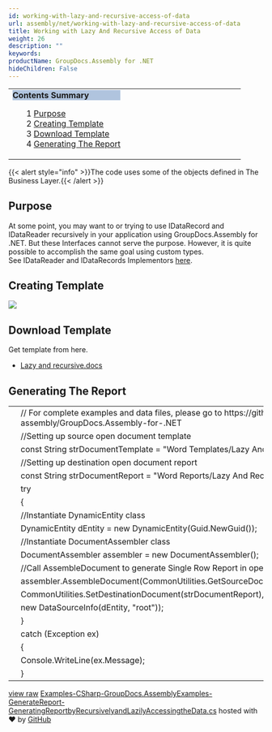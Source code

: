 ```yaml
---
id: working-with-lazy-and-recursive-access-of-data
url: assembly/net/working-with-lazy-and-recursive-access-of-data
title: Working with Lazy And Recursive Access of Data
weight: 26
description: ""
keywords: 
productName: GroupDocs.Assembly for .NET
hideChildren: False
---
```

<table class="sectionMacro" border="0" cellpadding="5" cellspacing="0" width="100%"><tbody><tr><td valign="top" width="50%"><div class="panel" style="border-top-width: 1px; border-right-width: 1px; border-bottom-width: 1px; border-left-width: 1px;"><div class="panelHeader" style="border-bottom-width: 1px; background-color: rgb(176, 196, 222);"><b>Contents Summary</b></div><div class="panelContent"><style type="text/css">div.rbtoc1590388625476 { padding-top: 0px; padding-right: 0px; padding-bottom: 0px; padding-left: 0px; }div.rbtoc1590388625476 ul { list-style-type: none; list-style-image: none; margin-left: 0px; }div.rbtoc1590388625476 li { margin-left: 0px; padding-left: 0px; }</style><div class="toc rbtoc1590388625476"><ul class="toc-indentation"><li><span class="TOCOutline">1</span> <a href="#WorkingwithLazyAndRecursiveAccessofData-Purpose">Purpose</a></li><li><span class="TOCOutline">2</span> <a href="#WorkingwithLazyAndRecursiveAccessofData-CreatingTemplate">Creating Template</a></li><li><span class="TOCOutline">3</span> <a href="#WorkingwithLazyAndRecursiveAccessofData-DownloadTemplate">Download Template</a></li><li><span class="TOCOutline">4</span> <a href="#WorkingwithLazyAndRecursiveAccessofData-GeneratingTheReport">Generating The Report</a></li></ul></div></div></div></td><td valign="top">&nbsp;</td></tr></tbody></table>

{{< alert style="info" >}}The code uses some of the objects defined in The Business Layer.{{< /alert >}}

## Purpose

At some point, you may want to or trying to use IDataRecord and IDataReader recursively in your application using GroupDocs.Assembly for .NET. But these Interfaces cannot serve the purpose. However, it is quite possible to accomplish the same goal using custom types.  
See IDataReader and IDataRecords Implementors [here](https://docs.groupdocs.com/display/assemblynet/Template+Syntax+-+Part+1+of+2#TemplateSyntax-Part1of2-IDataReaderImplementors).

## Creating Template

![](https://raw.githubusercontent.com/atirtahirgroupdocs/GroupDocs_Assembly_NET/master/Examples/Data/Screenshots/template.PNG)

## Download Template

Get template from here.

*   [Lazy and recursive.docs](https://github.com/atirtahirgroupdocs/GroupDocs_Assembly_NET/blob/master/Examples/Data/Source/Word%20Templates/Lazy%20And%20Recursive.docx?raw=true)

## Generating The Report

<table class="highlight tab-size js-file-line-container" data-tab-size="8" data-paste-markdown-skip=""><tbody><tr><td id="file-examples-csharp-groupdocs-assemblyexamples-generatereport-generatingreportbyrecursivelyandlazilyaccessingthedata-cs-L1" class="blob-num js-line-number" data-line-number="1"></td><td id="file-examples-csharp-groupdocs-assemblyexamples-generatereport-generatingreportbyrecursivelyandlazilyaccessingthedata-cs-LC1" class="blob-code blob-code-inner js-file-line"><span class="pl-c"><span class="pl-c">//</span> For complete examples and data files, please go to https://github.com/groupdocs-assembly/GroupDocs.Assembly-for-.NET</span></td></tr><tr><td id="file-examples-csharp-groupdocs-assemblyexamples-generatereport-generatingreportbyrecursivelyandlazilyaccessingthedata-cs-L2" class="blob-num js-line-number" data-line-number="2"></td><td id="file-examples-csharp-groupdocs-assemblyexamples-generatereport-generatingreportbyrecursivelyandlazilyaccessingthedata-cs-LC2" class="blob-code blob-code-inner js-file-line"><span class="pl-c"><span class="pl-c">//</span>Setting up source open document template</span></td></tr><tr><td id="file-examples-csharp-groupdocs-assemblyexamples-generatereport-generatingreportbyrecursivelyandlazilyaccessingthedata-cs-L3" class="blob-num js-line-number" data-line-number="3"></td><td id="file-examples-csharp-groupdocs-assemblyexamples-generatereport-generatingreportbyrecursivelyandlazilyaccessingthedata-cs-LC3" class="blob-code blob-code-inner js-file-line"><span class="pl-k">const</span> <span class="pl-en">String</span> <span class="pl-smi">strDocumentTemplate</span> <span class="pl-k">=</span> <span class="pl-s"><span class="pl-pds">"</span>Word Templates/Lazy And Recursive.docx<span class="pl-pds">"</span></span>;</td></tr><tr><td id="file-examples-csharp-groupdocs-assemblyexamples-generatereport-generatingreportbyrecursivelyandlazilyaccessingthedata-cs-L4" class="blob-num js-line-number" data-line-number="4"></td><td id="file-examples-csharp-groupdocs-assemblyexamples-generatereport-generatingreportbyrecursivelyandlazilyaccessingthedata-cs-LC4" class="blob-code blob-code-inner js-file-line"><span class="pl-c"><span class="pl-c">//</span>Setting up destination open document report</span></td></tr><tr><td id="file-examples-csharp-groupdocs-assemblyexamples-generatereport-generatingreportbyrecursivelyandlazilyaccessingthedata-cs-L5" class="blob-num js-line-number" data-line-number="5"></td><td id="file-examples-csharp-groupdocs-assemblyexamples-generatereport-generatingreportbyrecursivelyandlazilyaccessingthedata-cs-LC5" class="blob-code blob-code-inner js-file-line"><span class="pl-k">const</span> <span class="pl-en">String</span> <span class="pl-smi">strDocumentReport</span> <span class="pl-k">=</span> <span class="pl-s"><span class="pl-pds">"</span>Word Reports/Lazy And Recursive Report.docx<span class="pl-pds">"</span></span>;</td></tr><tr><td id="file-examples-csharp-groupdocs-assemblyexamples-generatereport-generatingreportbyrecursivelyandlazilyaccessingthedata-cs-L6" class="blob-num js-line-number" data-line-number="6"></td><td id="file-examples-csharp-groupdocs-assemblyexamples-generatereport-generatingreportbyrecursivelyandlazilyaccessingthedata-cs-LC6" class="blob-code blob-code-inner js-file-line"><span class="pl-k">try</span></td></tr><tr><td id="file-examples-csharp-groupdocs-assemblyexamples-generatereport-generatingreportbyrecursivelyandlazilyaccessingthedata-cs-L7" class="blob-num js-line-number" data-line-number="7"></td><td id="file-examples-csharp-groupdocs-assemblyexamples-generatereport-generatingreportbyrecursivelyandlazilyaccessingthedata-cs-LC7" class="blob-code blob-code-inner js-file-line">{</td></tr><tr><td id="file-examples-csharp-groupdocs-assemblyexamples-generatereport-generatingreportbyrecursivelyandlazilyaccessingthedata-cs-L8" class="blob-num js-line-number" data-line-number="8"></td><td id="file-examples-csharp-groupdocs-assemblyexamples-generatereport-generatingreportbyrecursivelyandlazilyaccessingthedata-cs-LC8" class="blob-code blob-code-inner js-file-line"><span class="pl-c"><span class="pl-c">//</span>Instantiate DynamicEntity class</span></td></tr><tr><td id="file-examples-csharp-groupdocs-assemblyexamples-generatereport-generatingreportbyrecursivelyandlazilyaccessingthedata-cs-L9" class="blob-num js-line-number" data-line-number="9"></td><td id="file-examples-csharp-groupdocs-assemblyexamples-generatereport-generatingreportbyrecursivelyandlazilyaccessingthedata-cs-LC9" class="blob-code blob-code-inner js-file-line"><span class="pl-en">DynamicEntity</span> <span class="pl-smi">dEntity</span> <span class="pl-k">=</span> <span class="pl-k">new</span> <span class="pl-en">DynamicEntity</span>(<span class="pl-smi">Guid</span>.<span class="pl-en">NewGuid</span>());</td></tr><tr><td id="file-examples-csharp-groupdocs-assemblyexamples-generatereport-generatingreportbyrecursivelyandlazilyaccessingthedata-cs-L10" class="blob-num js-line-number" data-line-number="10"></td><td id="file-examples-csharp-groupdocs-assemblyexamples-generatereport-generatingreportbyrecursivelyandlazilyaccessingthedata-cs-LC10" class="blob-code blob-code-inner js-file-line"><span class="pl-c"><span class="pl-c">//</span>Instantiate DocumentAssembler class</span></td></tr><tr><td id="file-examples-csharp-groupdocs-assemblyexamples-generatereport-generatingreportbyrecursivelyandlazilyaccessingthedata-cs-L11" class="blob-num js-line-number" data-line-number="11"></td><td id="file-examples-csharp-groupdocs-assemblyexamples-generatereport-generatingreportbyrecursivelyandlazilyaccessingthedata-cs-LC11" class="blob-code blob-code-inner js-file-line"><span class="pl-en">DocumentAssembler</span> <span class="pl-smi">assembler</span> <span class="pl-k">=</span> <span class="pl-k">new</span> <span class="pl-en">DocumentAssembler</span>();</td></tr><tr><td id="file-examples-csharp-groupdocs-assemblyexamples-generatereport-generatingreportbyrecursivelyandlazilyaccessingthedata-cs-L12" class="blob-num js-line-number" data-line-number="12"></td><td id="file-examples-csharp-groupdocs-assemblyexamples-generatereport-generatingreportbyrecursivelyandlazilyaccessingthedata-cs-LC12" class="blob-code blob-code-inner js-file-line"><span class="pl-c"><span class="pl-c">//</span>Call AssembleDocument to generate Single Row Report in open document format</span></td></tr><tr><td id="file-examples-csharp-groupdocs-assemblyexamples-generatereport-generatingreportbyrecursivelyandlazilyaccessingthedata-cs-L13" class="blob-num js-line-number" data-line-number="13"></td><td id="file-examples-csharp-groupdocs-assemblyexamples-generatereport-generatingreportbyrecursivelyandlazilyaccessingthedata-cs-LC13" class="blob-code blob-code-inner js-file-line"><span class="pl-smi">assembler</span>.<span class="pl-en">AssembleDocument</span>(<span class="pl-smi">CommonUtilities</span>.<span class="pl-en">GetSourceDocument</span>(<span class="pl-smi">strDocumentTemplate</span>),</td></tr><tr><td id="file-examples-csharp-groupdocs-assemblyexamples-generatereport-generatingreportbyrecursivelyandlazilyaccessingthedata-cs-L14" class="blob-num js-line-number" data-line-number="14"></td><td id="file-examples-csharp-groupdocs-assemblyexamples-generatereport-generatingreportbyrecursivelyandlazilyaccessingthedata-cs-LC14" class="blob-code blob-code-inner js-file-line"><span class="pl-smi">CommonUtilities</span>.<span class="pl-en">SetDestinationDocument</span>(<span class="pl-smi">strDocumentReport</span>),</td></tr><tr><td id="file-examples-csharp-groupdocs-assemblyexamples-generatereport-generatingreportbyrecursivelyandlazilyaccessingthedata-cs-L15" class="blob-num js-line-number" data-line-number="15"></td><td id="file-examples-csharp-groupdocs-assemblyexamples-generatereport-generatingreportbyrecursivelyandlazilyaccessingthedata-cs-LC15" class="blob-code blob-code-inner js-file-line"><span class="pl-k">new</span> <span class="pl-en">DataSourceInfo</span>(<span class="pl-smi">dEntity</span>, <span class="pl-s"><span class="pl-pds">"</span>root<span class="pl-pds">"</span></span>));</td></tr><tr><td id="file-examples-csharp-groupdocs-assemblyexamples-generatereport-generatingreportbyrecursivelyandlazilyaccessingthedata-cs-L16" class="blob-num js-line-number" data-line-number="16"></td><td id="file-examples-csharp-groupdocs-assemblyexamples-generatereport-generatingreportbyrecursivelyandlazilyaccessingthedata-cs-LC16" class="blob-code blob-code-inner js-file-line">}</td></tr><tr><td id="file-examples-csharp-groupdocs-assemblyexamples-generatereport-generatingreportbyrecursivelyandlazilyaccessingthedata-cs-L17" class="blob-num js-line-number" data-line-number="17"></td><td id="file-examples-csharp-groupdocs-assemblyexamples-generatereport-generatingreportbyrecursivelyandlazilyaccessingthedata-cs-LC17" class="blob-code blob-code-inner js-file-line"><span class="pl-k">catch</span> (<span class="pl-en">Exception</span> <span class="pl-smi">ex</span>)</td></tr><tr><td id="file-examples-csharp-groupdocs-assemblyexamples-generatereport-generatingreportbyrecursivelyandlazilyaccessingthedata-cs-L18" class="blob-num js-line-number" data-line-number="18"></td><td id="file-examples-csharp-groupdocs-assemblyexamples-generatereport-generatingreportbyrecursivelyandlazilyaccessingthedata-cs-LC18" class="blob-code blob-code-inner js-file-line">{</td></tr><tr><td id="file-examples-csharp-groupdocs-assemblyexamples-generatereport-generatingreportbyrecursivelyandlazilyaccessingthedata-cs-L19" class="blob-num js-line-number" data-line-number="19"></td><td id="file-examples-csharp-groupdocs-assemblyexamples-generatereport-generatingreportbyrecursivelyandlazilyaccessingthedata-cs-LC19" class="blob-code blob-code-inner js-file-line"><span class="pl-smi">Console</span>.<span class="pl-en">WriteLine</span>(<span class="pl-smi">ex</span>.<span class="pl-smi">Message</span>);</td></tr><tr><td id="file-examples-csharp-groupdocs-assemblyexamples-generatereport-generatingreportbyrecursivelyandlazilyaccessingthedata-cs-L20" class="blob-num js-line-number" data-line-number="20"></td><td id="file-examples-csharp-groupdocs-assemblyexamples-generatereport-generatingreportbyrecursivelyandlazilyaccessingthedata-cs-LC20" class="blob-code blob-code-inner js-file-line">}</td></tr></tbody></table>

[view raw](https://gist.github.com/GroupDocsGists/96a8b32f705ac6c4ecd9cd2ebb698372/raw/0a3c622a014649628362d7717c1ceb8eef08b695/Examples-CSharp-GroupDocs.AssemblyExamples-GenerateReport-GeneratingReportbyRecursivelyandLazilyAccessingtheData.cs) [Examples-CSharp-GroupDocs.AssemblyExamples-GenerateReport-GeneratingReportbyRecursivelyandLazilyAccessingtheData.cs](https://gist.github.com/GroupDocsGists/96a8b32f705ac6c4ecd9cd2ebb698372#file-examples-csharp-groupdocs-assemblyexamples-generatereport-generatingreportbyrecursivelyandlazilyaccessingthedata-cs) hosted with ❤ by [GitHub](https://github.com)
